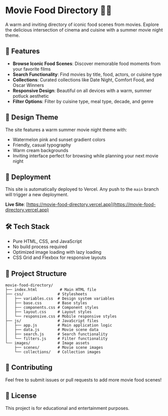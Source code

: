 # Movie Food Directory 🍿🍕

A warm and inviting directory of iconic food scenes from movies. Explore the delicious intersection of cinema and cuisine with a summer movie night theme.

## 🌅 Features

- **Browse Iconic Food Scenes**: Discover memorable food moments from your favorite films
- **Search Functionality**: Find movies by title, food, actors, or cuisine type
- **Collections**: Curated collections like Date Night, Comfort Food, and Oscar Winners
- **Responsive Design**: Beautiful on all devices with a warm, summer potluck aesthetic
- **Filter Options**: Filter by cuisine type, meal type, decade, and genre

## 🎨 Design Theme

The site features a warm summer movie night theme with:
- Watermelon pink and sunset gradient colors
- Friendly, casual typography
- Warm cream backgrounds
- Inviting interface perfect for browsing while planning your next movie night

## 🚀 Deployment

This site is automatically deployed to Vercel. Any push to the `main` branch will trigger a new deployment.

**Live Site**: [https://movie-food-directory.vercel.app](https://movie-food-directory.vercel.app)

## 🛠️ Tech Stack

- Pure HTML, CSS, and JavaScript
- No build process required
- Optimized image loading with lazy loading
- CSS Grid and Flexbox for responsive layouts

## 📁 Project Structure

```
movie-food-directory/
├── index.html          # Main HTML file
├── css/               # Stylesheets
│   ├── variables.css  # Design system variables
│   ├── base.css       # Base styles
│   ├── components.css # Component styles
│   ├── layout.css     # Layout styles
│   └── responsive.css # Mobile responsive styles
├── js/                # JavaScript files
│   ├── app.js         # Main application logic
│   ├── data.js        # Movie scene data
│   ├── search.js      # Search functionality
│   └── filters.js     # Filter functionality
└── images/            # Image assets
    ├── scenes/        # Movie scene images
    └── collections/   # Collection images
```

## 🤝 Contributing

Feel free to submit issues or pull requests to add more movie food scenes!

## 📝 License

This project is for educational and entertainment purposes.